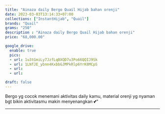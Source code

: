 ```yaml
---
title: "Ainaza daily Bergo Quail Hijab bahan orenji"
date: 2023-03-03T13:14:33+07:00
collections: ["InstantHijab", "Quail"]
brands: "Quail"
grams: "250"
description : "Ainaza daily Bergo Quail Hijab bahan orenji"
price: "68,000.00"

google_drive:
  enable: true
  pics:
  - url: 1u3tGmiLy7JzfLqBXQD7u3Po66QQIJ9Sk
  - url: 1LNfJE_ybnn4KxbbGJMPkRlp6YrK8MCpS
  - url: 
  - url: 

draft: false
---
```


Bergo yg cocok menemani aktivitas daily kamu, material orenji yg nyaman bgt bikin aktivitasmu makin menyenangkan 💕"

-----------      
  
